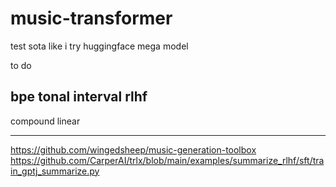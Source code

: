 # music-transformer

test
sota like
i try huggingface mega model

to do

bpe
tonal interval 
rlhf
---
compound linear

---
https://github.com/wingedsheep/music-generation-toolbox
https://github.com/CarperAI/trlx/blob/main/examples/summarize_rlhf/sft/train_gptj_summarize.py
